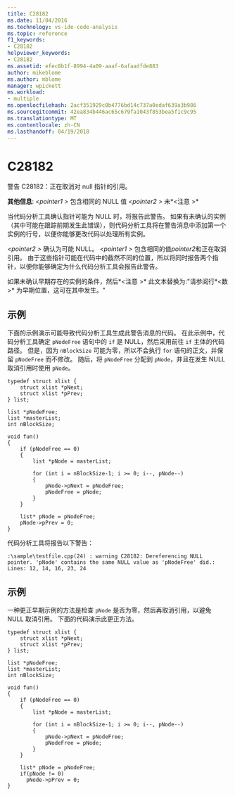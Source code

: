 ```yaml
---
title: C28182
ms.date: 11/04/2016
ms.technology: vs-ide-code-analysis
ms.topic: reference
f1_keywords:
- C28182
helpviewer_keywords:
- C28182
ms.assetid: efec8b1f-8994-4a09-aaaf-6afaadfde883
author: mikeblome
ms.author: mblome
manager: wpickett
ms.workload:
- multiple
ms.openlocfilehash: 2acf351929c0b4776bd14c737a0edaf639a3b986
ms.sourcegitcommit: 42ea834b446ac65c679fa1043f853bea5f1c9c95
ms.translationtype: MT
ms.contentlocale: zh-CN
ms.lasthandoff: 04/19/2018
---
```

# <a name="c28182"></a>C28182
警告 C28182：正在取消对 null 指针的引用。

 **其他信息**:  *\<pointer1 >* 包含相同的 NULL 值 *\<pointer2 >* 未*\<注意 >*

 当代码分析工具确认指针可能为 NULL 时，将报告此警告。 如果有未确认的实例（其中可能在跟踪前期发生此错误），则代码分析工具将在警告消息中添加第一个实例的行号，以便你能够更改代码以处理所有实例。

 *\<pointer2 >* 确认为可能 NULL。 *\<pointer1 >* 包含相同的值*pointer2*和正在取消引用。 由于这些指针可能在代码中的截然不同的位置，所以将同时报告两个指针，以便你能够确定为什么代码分析工具会报告此警告。

 如果未确认早期存在的实例的条件，然后*\<注意 >* 此文本替换为:"请参阅行*\<数 >* 为早期位置，这可在其中发生。"

## <a name="example"></a>示例
 下面的示例演示可能导致代码分析工具生成此警告消息的代码。 在此示例中，代码分析工具确定 `pNodeFree` 语句中的 `if` 是 NULL，然后采用前往 `if` 主体的代码路径。 但是，因为 `nBlockSize` 可能为零，所以不会执行 `for` 语句的正文，并保留 `pNodeFree` 而不修改。 随后，将 `pNodeFree` 分配到 `pNode`，并且在发生 NULL 取消引用时使用 `pNode`。

```
typedef struct xlist {
    struct xlist *pNext;
    struct xlist *pPrev;
} list;

list *pNodeFree;
list *masterList;
int nBlockSize;

void fun()
{
    if (pNodeFree == 0)
    {
        list *pNode = masterList;

        for (int i = nBlockSize-1; i >= 0; i--, pNode--)
        {
            pNode->pNext = pNodeFree;
            pNodeFree = pNode;
        }
    }

    list* pNode = pNodeFree;
    pNode->pPrev = 0;
}

```

 代码分析工具将报告以下警告：

```
:\sample\testfile.cpp(24) : warning C28182: Dereferencing NULL pointer. 'pNode' contains the same NULL value as 'pNodeFree' did.: Lines: 12, 14, 16, 23, 24
```

## <a name="example"></a>示例
 一种更正早期示例的方法是检查 `pNode` 是否为零，然后再取消引用，以避免 NULL 取消引用。 下面的代码演示此更正方法。

```
typedef struct xlist {
    struct xlist *pNext;
    struct xlist *pPrev;
} list;

list *pNodeFree;
list *masterList;
int nBlockSize;

void fun()
{
    if (pNodeFree == 0)
    {
        list *pNode = masterList;

        for (int i = nBlockSize-1; i >= 0; i--, pNode--)
        {
            pNode->pNext = pNodeFree;
            pNodeFree = pNode;
        }
    }

    list* pNode = pNodeFree;
    if(pNode != 0)
      pNode->pPrev = 0;
}

```